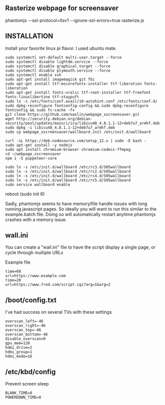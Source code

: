 ## Rasterize webpage for screensaver

phantomjs --ssl-protocol=tlsv1 --ignore-ssl-errors=true rasterize.js

## INSTALLATION

Install your favorite linux pi flavor.  I used ubuntu mate.

```
sudo systemctl set-default multi-user.target --force
sudo systemctl disable lightdm.service --force
sudo systemctl disable graphical.target --force
sudo systemctl disable plymouth.service --force
sudo systemctl enable ssh
sudo apt-get install imagemagick git fbi
sudo apt-get install ttf-mscorefonts-installer ttf-liberation fonts-liberation
sudo apt-get install fonts-uralic ttf-root-installer ttf-freefont fonts-linuxlibertine ttf-staypuft
sudo ln -s /etc/fonts/conf.avail/10-autohint.conf /etc/fonts/conf.d/
sudo dpkg-reconfigure fontconfig-config && sudo dpkg-reconfigure fontconfig && sudo fc-cache -fv
git clone https://github.com/oaxlin/webpage_xscreensaver.git
wget http://security.debian.org/debian-security/pool/updates/main/i/icu/libicu48_4.8.1.1-12+deb7u7_armhf.deb
sudo dpkg -i libicu48_4.8.1.1-12+deb7u7_armhf.deb
sudo cp webpage_xscreensaver/wallboard.init /etc/init.d/wallboard

curl -sL https://deb.nodesource.com/setup_12.x | sudo -E bash -
sudo apt-get install -y nodejs
sudo apt install chromium-browser chromium-codecs-ffmpeg
cd ~/webpage_xscreensaver
npm i -S puppeteer-core

sudo ln -s /etc/init.d/wallboard /etc/rc3.d/S05wallboard
sudo ln -s /etc/init.d/wallboard /etc/rc2.d/S05wallboard
sudo ln -s /etc/init.d/wallboard /etc/rc4.d/S05wallboard
sudo ln -s /etc/init.d/wallboard /etc/rc5.d/S05wallboard
sudo service wallboard enable
```
reboot (sudo init 6)

Sadly, phantomjs seems to have memory/file handle issues with long running javascript pages.  So ideally you will want to run this similar to the example.batch file.  Doing so will automatically restart anytime phantomjs crashes with a memory issue.

## wall.ini

You can create a "wall.ini" file to have the script display a single page, or cycle through multiple URLs

Example file
```
time=60
url=https://www.example.com
time=20
url=https://www.fred.com/script.cgi?arg=1&arg=2
```

## /boot/config.txt

I've had success on several TVs with these settings
```
overscan_left=-46
overscan_right=-46
overscan_top=-46
overscan_bottom=-46
disable_overscan=0
gpu_mem=128
hdmi_drive=2
hdmi_group=1
hdmi_mode=16
```

## /etc/kbd/config

Prevent screen sleep
```
BLANK_TIME=0
POWERDOWN_TIME=0
```

